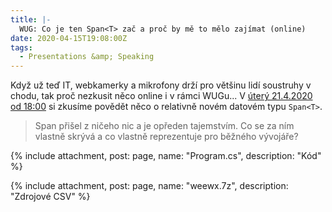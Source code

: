 ```yaml
---
title: |-
  WUG: Co je ten Span<T> zač a proč by mě to mělo zajímat (online)
date: 2020-04-15T19:08:00Z
tags:
  - Presentations &amp; Speaking
---
```

Když už teď IT, webkamerky a mikrofony drží pro většinu lidí soustruhy v chodu, tak proč nezkusit něco online i v rámci WUGu... V [úterý 21.4.2020 od 18:00][1] si zkusíme povědět něco o relativně novém datovém typu `Span<T>`. 

<!-- excerpt -->

> Span<T> přišel z ničeho nic a je opředen tajemstvím. Co se za ním vlastně skrývá a co vlastně reprezentuje pro běžného vývojáře?

{% include attachment, post: page, name: "Program.cs", description: "Kód" %}

{% include attachment, post: page, name: "weewx.7z", description: "Zdrojové CSV" %}

[1]: https://www.wug.cz/online/akce/1109-Co-je-ten-Span-T-zac-a-proc-by-me-to-melo-zajimat